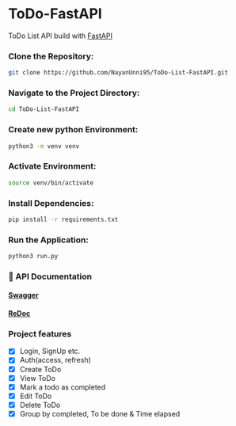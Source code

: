 # ToDo-FastAPI

ToDo List API build with [FastAPI](https://fastapi.tiangolo.com/)

### Clone the Repository:

```bash
git clone https://github.com/NayanUnni95/ToDo-List-FastAPI.git
```

### Navigate to the Project Directory:

```bash
cd ToDo-List-FastAPI
```

### Create new python Environment:

```bash
python3 -m venv venv
```

### Activate Environment:

```bash
source venv/bin/activate
```

### Install Dependencies:

```bash
pip install -r requirements.txt
```

### Run the Application:

```bash
python3 run.py
```

### 📡 API Documentation

#### [Swagger](http://localhost:8000/docs)

#### [ReDoc](http://localhost:8000/redoc)

### Project features

- [x] Login, SignUp etc.
- [x] Auth(access, refresh)
- [x] Create ToDo
- [x] View ToDo
- [x] Mark a todo as completed
- [x] Edit ToDo
- [x] Delete ToDo
- [x] Group by completed, To be done & Time elapsed
